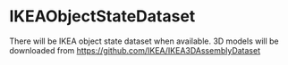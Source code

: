 # IKEAObjectStateDataset
There will be IKEA object state dataset when available.
3D models will be downloaded from https://github.com/IKEA/IKEA3DAssemblyDataset
